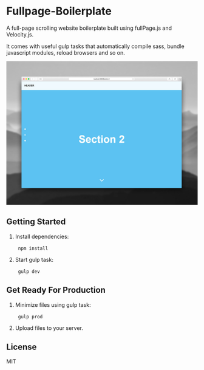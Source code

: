 # Fullpage-Boilerplate

A full-page scrolling website boilerplate built using fullPage.js and Velocity.js.

It comes with useful gulp tasks that automatically compile sass, bundle javascript modules, reload browsers and so on.

![Screenshot](https://raw.githubusercontent.com/panteng/fullpage-boilerplate/master/screenshot.jpg)

## Getting Started

1. Install dependencies:

        npm install

2. Start gulp task:

        gulp dev   
       
        
## Get Ready For Production

1. Minimize files using gulp task:

        gulp prod

2. Upload files to your server.


## License

MIT